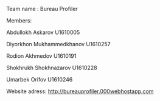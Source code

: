 
Team name : Bureau Profiler

Members:

Abdullokh Askarov       U1610005

Diyorkhon Mukhammedkhanov    U1610257

Rodion Akhmedov      U1610191

Shokhrukh Shokhnazarov      U1610228

Umarbek Orifov        U1610246 

Website adress: http://bureauprofiler.000webhostapp.com
